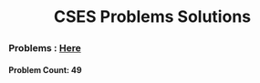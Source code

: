 # <p align = 'center'>CSES Problems Solutions</p>

### Problems : [Here](https://cses.fi/problemset/)
#### Problem Count: 49
